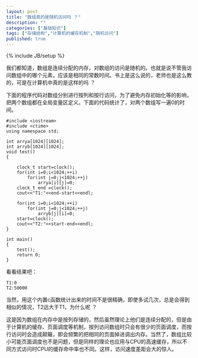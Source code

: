 ```yaml
---
layout: post
title: "数组真的是随机访问吗 ？"
description: ""
categories: ["基础知识"]
tags: ["存储结构","计算机的缓存机制","随机访问"]
published: true
---
```


{% include JB/setup %}

我们都知道，数组是连续分配的内存，对数组的访问是随机的。也就是说不管我访问数组中的哪个元素，应该是相同的常数时间。书上是这么说的，老师也是这么教的，可是在计算机中真的是这样的吗 ？ 

下面的程序代码对数组分别进行按列和按行访问，为了避免内存初始化等的影响，把两个数组都在全局变量区定义。下面的代码统计了，对两个数组写一遍0的时间。

    #include <iostream>
    #include <ctime>
    using namespace std;
    
    int arrya[1024][1024];
    int arryb[1024][1024];
    void test()
    {
    
        clock_t start=clock();
        for(int i=0;i<1024;++i)
            for(int j=0;j<1024;++j)
                arrya[i][j]=0;
        clock_t end =clock();
        cout<<"T1:"<<end-start<<endl;
    
        for(int i=0;i<1024;++i)
            for(int j=0;j<1024;++j)
                arryb[j][i]=0;
        start=clock();
        cout<<"T2:"<<start-end<<endl;
    }
    
    int main()
    {
        test();
        return 0;
    }
    
看看结果吧：
    
    T1:0
    T2:50000

当然，用这个内置c函数统计出来的时间不是很精确，即使多试几次，总是会得到相似的情况，T2远大于T1，为什么呢 ？

这是因为数组在内存中是按列存储的，然后虽然理论上他们是连续分配的，但是由于计算机的缓存、页面调度等机制，按列访问数组时只会有很少的页面调度，而按行访问时会造成颠簸，即会频繁的把相同的页面掉进调出内存。当然了，数组比较小可能页面调度也不是问题，但是同样的理论也应用与CPU的高速缓存，所以不同方式访问时CPU的缓存命中率也不同。这样，访问速度差距会大的惊人。